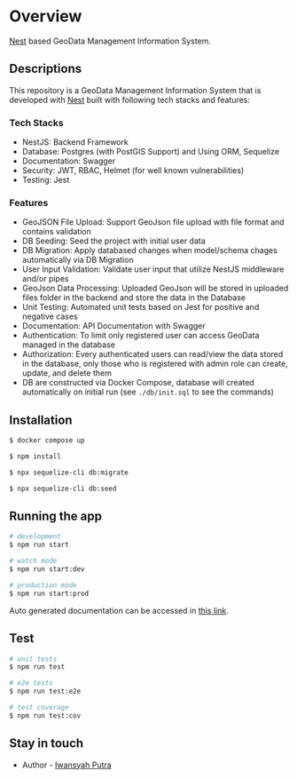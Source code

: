 # Overview

[Nest](https://github.com/nestjs/nest) based GeoData Management Information System.

## Descriptions

This repository is a GeoData Management Information System that is developed with [Nest](https://github.com/nestjs/nest) built with following tech stacks and features:

### Tech Stacks

- NestJS: Backend Framework
- Database: Postgres (with PostGIS Support) and Using ORM, Sequelize
- Documentation: Swagger
- Security: JWT, RBAC, Helmet (for well known vulnerabilities)
- Testing: Jest

### Features

- GeoJSON File Upload: Support GeoJson file upload with file format and contains validation
- DB Seeding: Seed the project with initial user data
- DB Migration: Apply databased changes when model/schema chages automatically via DB Migration
- User Input Validation: Validate user input that utilize NestJS middleware and/or pipes
- GeoJson Data Processing: Uploaded GeoJson will be stored in uploaded files folder in the backend and store the data in the Database
- Unit Testing: Automated unit tests based on Jest for positive and negative cases
- Documentation: API Documentation with Swagger
- Authentication: To limit only registered user can access GeoData managed in the database
- Authorization: Every authenticated users can read/view the data stored in the database, only those who is registered with admin role can create, update, and delete them
- DB are constructed via Docker Compose, database will created automatically on initial run (see `./db/init.sql` to see the commands)

## Installation

```bash
$ docker compose up
```

```bash
$ npm install
```

```bash
$ npx sequelize-cli db:migrate
```

```bash
$ npx sequelize-cli db:seed
```

## Running the app

```bash
# development
$ npm run start

# watch mode
$ npm run start:dev

# production mode
$ npm run start:prod
```

Auto generated documentation can be accessed in [this link](http://localhost:3000/docs).

## Test

```bash
# unit tests
$ npm run test

# e2e tests
$ npm run test:e2e

# test coverage
$ npm run test:cov
```

## Stay in touch

- Author - [Iwansyah Putra](https://github.com/iwansyahp)
